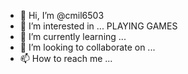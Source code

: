 - 👋 Hi, I’m @cmil6503
- 👀 I’m interested in ...                        PLAYING GAMES 
- 🌱 I’m currently learning ...
- 💞️ I’m looking to collaborate on ...
- 📫 How to reach me ...

<!---
cmil6503/cmil6503 is a ✨ special ✨ repository because its `README.md` (this file) appears on your GitHub profile.
You can click the Preview link to take a look at your changes.
--->
